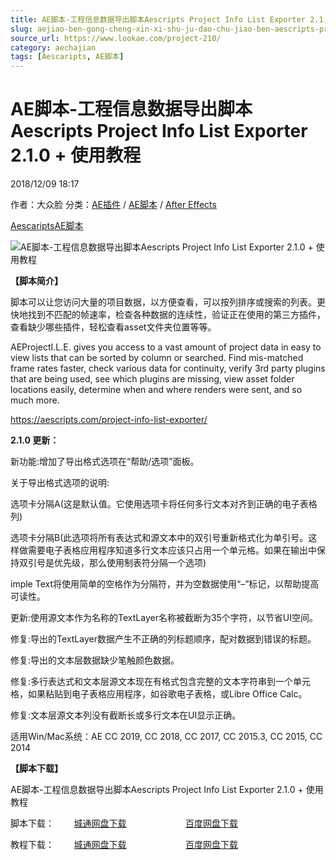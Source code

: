 ```yaml
---
title: AE脚本-工程信息数据导出脚本Aescripts Project Info List Exporter 2.1.0 + 使用教程
slug: aejiao-ben-gong-cheng-xin-xi-shu-ju-dao-chu-jiao-ben-aescripts-project-info-list-exporter-2-1-0-shi-yong-jiao-cheng
source_url: https://www.lookae.com/project-210/
category: aechajian
tags: [Aescaripts, AE脚本]
---
```

# AE脚本-工程信息数据导出脚本Aescripts Project Info List Exporter 2.1.0 + 使用教程

2018/12/09 18:17

作者：大众脸
分类：[AE插件](https://www.lookae.com/after-effects/aechajian/) / [AE脚本](https://www.lookae.com/after-effects/aescripts/) / [After Effects](https://www.lookae.com/after-effects/)

[Aescaripts](https://www.lookae.com/tag/aescaripts/)[AE脚本](https://www.lookae.com/tag/ae%e8%84%9a%e6%9c%ac/)

![AE脚本-工程信息数据导出脚本Aescripts Project Info List Exporter 2.1.0 + 使用教程](https://www.lookae.com/wp-content/uploads/2018/11/Project-Info-List-Exporter-.jpg "AE脚本-工程信息数据导出脚本Aescripts Project Info List Exporter 2.1.0 + 使用教程-LookAE.com")

**【脚本简介】**

脚本可以让您访问大量的项目数据，以方便查看，可以按列排序或搜索的列表。更快地找到不匹配的帧速率，检查各种数据的连续性，验证正在使用的第三方插件，查看缺少哪些插件，轻松查看asset文件夹位置等等。

AEProjectI.L.E. gives you access to a vast amount of project data in easy to view lists that can be sorted by column or searched. Find mis-matched frame rates faster, check various data for continuity, verify 3rd party plugins that are being used, see which plugins are missing, view asset folder locations easily, determine when and where renders were sent, and so much more.

https://aescripts.com/project-info-list-exporter/

**2.1.0 更新：**

新功能:增加了导出格式选项在“帮助/选项”面板。

关于导出格式选项的说明:

选项卡分隔A(这是默认值。它使用选项卡将任何多行文本对齐到正确的电子表格列)

选项卡分隔B(此选项将所有表达式和源文本中的双引号重新格式化为单引号。这样做需要电子表格应用程序知道多行文本应该只占用一个单元格。如果在输出中保持双引号是优先级，那么使用制表符分隔一个选项)

imple Text将使用简单的空格作为分隔符，并为空数据使用“–”标记，以帮助提高可读性。

更新:使用源文本作为名称的TextLayer名称被截断为35个字符，以节省UI空间。

修复:导出的TextLayer数据产生不正确的列标题顺序，配对数据到错误的标题。

修复:导出的文本层数据缺少笔触颜色数据。

修复:多行表达式和文本层源文本现在有格式包含完整的文本字符串到一个单元格，如果粘贴到电子表格应用程序，如谷歌电子表格，或Libre Office Calc。

修复:文本层源文本列没有截断长或多行文本在UI显示正确。

适用Win/Mac系统：AE CC 2019, CC 2018, CC 2017, CC 2015.3, CC 2015, CC 2014

**【脚本下载】**

AE脚本-工程信息数据导出脚本Aescripts Project Info List Exporter 2.1.0 + 使用教程

脚本下载：        [城通网盘下载](https://lookae.ctfile.com/fs/680462-323786572)                        [百度网盘下载](https://pan.baidu.com/s/1gxHoQ6ov2ODZz6VUC6T4Rw)

教程下载：        [城通网盘下载](https://lookae.ctfile.com/fs/680462-322419910)                        [百度网盘下载](https://pan.baidu.com/s/1TYgKhRCWOMZWNStJHfeXQA)
